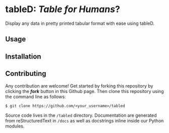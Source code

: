 # tableD: *Table for Humans*?

Display any data in pretty printed tabular format with ease using tableD.

## Usage

## Installation

## Contributing
Any contribution are welcome!
Get started by forking this repository by clicking the __*fork*__ button in
this Github page. Then clone this repository using the command line as follows:

    $ git clone https://github.com/<your_username>/tabled

Source code lives in the `/tabled` directory. Documentation are generated from
reStructuredText in `/docs` as well as docstrings inline inside our Python
modules.
